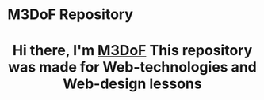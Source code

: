 <h1> M3DoF Repository </h1>
<h1 align="center">Hi there, I'm <a href="https://github.com/M3DoF" target="_blank">M3DoF</a> 
This repository was made for Web-technologies and Web-design lessons
